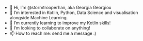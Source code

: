 - 👋 Hi, I’m @stormtrooperhan, aka Georgia Georgiou
- 👀 I’m interested in Kotlin, Python, Data Science and visualisation alongside Machine Learning. 
- 🌱 I’m currently learning to improve my Kotlin skills! 
- 💞️ I’m looking to collaborate on anything! 
- 📫 How to reach me: send me a message :) 

<!---
stormtrooperhan/stormtrooperhan is a ✨ special ✨ repository because its `README.md` (this file) appears on your GitHub profile.
You can click the Preview link to take a look at your changes.
--->

